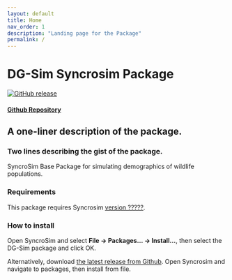 ```yaml
---
layout: default
title: Home
nav_order: 1
description: "Landing page for the Package"
permalink: /
---
```


# **DG-Sim** Syncrosim Package
[![GitHub release](https://img.shields.io/github/v/release/ApexRMS/dgsim.svg?style=for-the-badge&color=d68a06)](https://GitHub.com/ApexRMS/dgsim/releases/)
#### [Github Repository](https://github.com/ApexRMS/dgsim)
## A one-liner description of the package.
### Two lines describing the gist of the package.

SyncroSim Base Package for simulating demographics of wildlife populations.

### Requirements

This package requires Syncrosim [version ?????](https://syncrosim.com/download/).

### How to install

Open SyncroSim and select **File -> Packages… -> Install…**, then select the DG-Sim package and click OK.

Alternatively, download [the latest release from Github](https://github.com/ApexRMS/dgsim/). Open Syncrosim and navigate to packages, then install from file.
